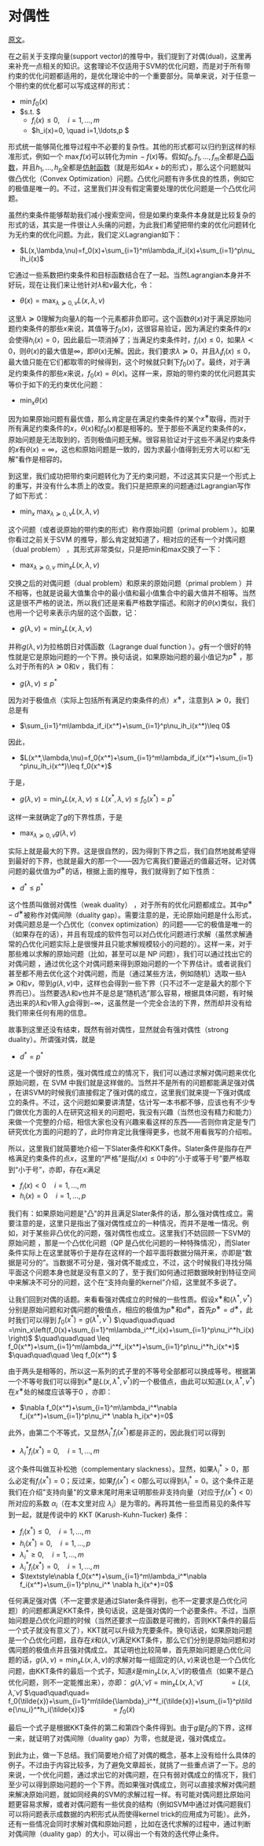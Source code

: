 # 对偶性
[原文](http://blog.pluskid.org/?p=702)。

在之前关于支撑向量(support vector)的推导中，我们提到了对偶(dual)，这里再来补充一点相关的知识。这套理论不仅适用于SVM的优化问题，而是对于所有带约束的优化问题都适用的，是优化理论中的一个重要部分。简单来说，对于任意一个带约束的优化都可以写成这样的形式：
- $\min f_0(x)$
- $s.t. $
  - $f_i(x)\leq 0, \quad i=1,\ldots,m$
  - $h_i(x)=0, \quad i=1,\ldots,p $

形式统一能够简化推导过程中不必要的复杂性。其他的形式都可以归约到这样的标准形式，例如一个 $\max f(x)$可以转化为$\min −f(x)$等。假如$f_0,f_1,\ldots,f_m$全都是[凸函数](https://en.wikipedia.org/wiki/Convex_function)，并且$h_1,\ldots,h_p$全都是[仿射函数](https://en.wikipedia.org/wiki/Affine_transformation)（就是形如$Ax+b$的形式），那么这个问题就叫做凸优化（Convex Optimization）问题。凸优化问题有许多优良的性质，例如它的极值是唯一的。不过，这里我们并没有假定需要处理的优化问题是一个凸优化问题。

虽然约束条件能够帮助我们减小搜索空间，但是如果约束条件本身就是比较复杂的形式的话，其实是一件很让人头痛的问题，为此我们希望把带约束的优化问题转化为无约束的优化问题。为此，我们定义Lagrangian如下：
- $L(x,\lambda,\nu)=f_0(x)+\sum_{i=1}^m\lambda_if_i(x)+\sum_{i=1}^p\nu_ih_i(x)$

它通过一些系数把约束条件和目标函数结合在了一起。当然Lagrangian本身并不好玩，现在让我们来让他针对$\lambda$和$\nu$最大化，令：
- $\theta(x)=\max_{\lambda\succeq 0, \nu}L(x,\lambda,\nu)$

这里$\lambda\succeq 0$理解为向量$\lambda$的每一个元素都非负即可。这个函数$\theta(x)$对于满足原始问题约束条件的那些$x$来说，其值等于$f_0(x)$，这很容易验证，因为满足约束条件的$x$会使得$h_i(x)=0$，因此最后一项消掉了；当满足约束条件时，$f_i(x)\leq0$，如果$\lambda\prec 0$，则$\theta(x)$的最大值是$\infty$，即$\theta(x)$无解。因此，我们要求$\lambda\succeq 0$，并且$\lambda_if_i(x)\leq 0$，最大值只能在它们都取零的时候得到，这个时候就只剩下$f_0(x)$了。最终，对于满足约束条件的那些$x$来说，$f_0(x)=\theta(x)$。这样一来，原始的带约束的优化问题其实等价于如下的无约束优化问题：
- $\min_x \theta(x)$

因为如果原始问题有最优值，那么肯定是在满足约束条件的某个$x^∗$取得，而对于所有满足约束条件的$x$，$\theta(x)$和$f_0(x)$都是相等的。至于那些不满足约束条件的$x$，原始问题是无法取到的，否则极值问题无解。很容易验证对于这些不满足约束条件的$x$有$\theta(x)=\infty$，这也和原始问题是一致的，因为求最小值得到无穷大可以和“无解”看作是相容的。

到这里，我们成功把带约束问题转化为了无约束问题，不过这其实只是一个形式上的重写，并没有什么本质上的改变。我们只是把原来的问题通过Lagrangian写作了如下形式：
- $\min_x\ \max_{\lambda\succeq 0, \nu} L(x, \lambda, \nu)$


这个问题（或者说原始的带约束的形式）称作原始问题（primal problem ）。如果你看过之前关于SVM 的推导，那么肯定就知道了，相对应的还有一个对偶问题（dual problem） ，其形式非常类似，只是把min和max交换了一下：
- $\max_{\lambda\succeq 0, \nu}\ \min_x L(x, \lambda, \nu)$

交换之后的对偶问题（dual problem）和原来的原始问题（primal problem ）并不相等，也就是说最大值集合中的最小值和最小值集合中的最大值并不相等。当然这是很不严格的说法，所以我们还是来看严格数学描述。和刚才的$\theta(x)$类似，我们也用一个记号来表示内层的这个函数，记：
- $g(\lambda,\nu) = \min_x L(x, \lambda, \nu)$

并称$g(\lambda,\nu)$为拉格朗日对偶函数（Lagrange dual function ）。$g$有一个很好的特性就是它是原始问题的一个下界。换句话说，如果原始问题的最小值记为$p^∗$ ，那么对于所有的$\lambda \succeq 0$和$\nu$ ，我们有：
- $g(\lambda,\nu)\leq p^*$

因为对于极值点（实际上包括所有满足约束条件的点）$x^∗$，注意到$\lambda \succeq 0$，我们总是有
- $\sum_{i=1}^m\lambda_if_i(x^*)+\sum_{i=1}^p\nu_ih_i(x^*)\leq 0$

因此，
- $L(x^*,\lambda,\nu)=f_0(x^*)+\sum_{i=1}^m\lambda_if_i(x^*)+\sum_{i=1}^p\nu_ih_i(x^*)\leq f_0(x^*)$

于是，
- $g(\lambda,\nu)=\min_x L(x,\lambda,\nu)\leq L(x^*,\lambda,\nu)\leq f_0(x^*)=p^*$

这样一来就确定了$g$的下界性质，于是
- $\max_{\lambda\succeq 0,\nu}g(\lambda,\nu)$

实际上就是最大的下界。这是很自然的，因为得到下界之后，我们自然地就希望得到最好的下界，也就是最大的那一个——因为它离我们要逼近的值最近呀。记对偶问题的最优值为$d^∗$的话，根据上面的推导，我们就得到了如下性质：
- $d^*\leq p^*$

这个性质叫做弱对偶性（weak duality） ，对于所有的优化问题都成立。其中$p^∗−d^∗$被称作对偶间隙（duality gap）。需要注意的是，无论原始问题是什么形式，对偶问题总是一个凸优化（convex optimization）的问题——它的极值是唯一的（如果存在的话），并且有现成的软件包可以对凸优化问题进行求解（虽然求解通常的凸优化问题实际上是很慢并且只能求解规模较小的问题的）。这样一来，对于那些难以求解的原始问题（比如，甚至可以是 NP 问题），我们可以通过找出它的对偶问题 ，通过优化这个对偶问题来得到原始问题的一个下界估计。或者说我们甚至都不用去优化这个对偶问题，而是（通过某些方法，例如随机）选取一些$\lambda \succeq 0$和$\nu$，带到$g(\lambda, \nu)$中，这样也会得到一些下界（只不过不一定是最大的那个下界而已）。当然要选$\lambda$和$\nu$也并不是总是“随机选”那么容易，根据具体问题，有时候选出来的$\lambda$和$\nu$带入$g$会得到$-\infty$，这虽然是一个完全合法的下界，然而却并没有给我们带来任何有用的信息。

故事到这里还没有结束，既然有弱对偶性，显然就会有强对偶性（strong duality）。所谓强对偶，就是
- $d^*=p^*$

这是一个很好的性质，强对偶性成立的情况下，我们可以通过求解对偶问题来优化原始问题，在 SVM 中我们就是这样做的。当然并不是所有的问题都能满足强对偶 ，在讲SVM的时候我们直接假定了强对偶的成立，这里我们就来提一下强对偶成立的条件。不过，这个问题如果要讲清楚，估计写一本书都不够，应该也有不少专门做优化方面的人在研究这相关的问题吧，我没有兴趣（当然也没有精力和能力）来做一个完整的介绍，相信大家也没有兴趣来看这样的东西——否则你肯定是专门研究优化方面的问题的了，此时你肯定比我懂得更多，也就不用看我写的介绍啦。

所以，这里我们就简要地介绍一下Slater条件和KKT条件。Slater条件是指存在严格满足约束条件的点$x$，这里的“严格”是指$f_i(x)≤0$中的“小于或等于号”要严格取到“小于号”，亦即，存在$x$满足
- $f_i(x)<0 \quad i=1,\ldots,m$
- $h_i(x)=0 \quad i=1,\ldots,p$


我们有：如果原始问题是"凸"的并且满足Slater条件的话，那么强对偶性成立。需要注意的是，这里只是指出了强对偶性成立的一种情况，而并不是唯一情况。例如，对于某些非凸优化的问题，强对偶性也成立。这里我们不妨回顾一下SVM的原始问题 ，那是一个凸优化问题（QP 是凸优化问题的一种特殊情况），而Slater条件实际上在这里就等价于是存在这样的一个超平面将数据分隔开来，亦即是“数据是可分的”。当数据不可分是，强对偶不能成立，不过，这个时候我们寻找分隔平面这个问题本身也就是没有意义的了，至于我们如何通过把数据映射到特征空间中来解决不可分的问题，这个在“支持向量的kernel”介绍，这里就不多说了。

让我们回到对偶的话题。来看看强对偶成立的时候的一些性质。假设$x^∗$和$(\lambda^*,\nu^*)$分别是原始问题和对偶问题的极值点，相应的极值为$p^∗$和$d^∗$，首先$p^∗=d^∗$，此时我们可以得到
$f_0(x^*)=g(\lambda^*,\nu^*)$
$\quad\quad\quad =\min_x\left(f_0(x)+\sum_{i=1}^m\lambda_i^*f_i(x)+\sum_{i=1}^p\nu_i^*h_i(x)\right)$
$\quad\quad\quad \leq f_0(x^*)+\sum_{i=1}^m\lambda_i^*f_i(x^*)+\sum_{i=1}^p\nu_i^*h_i(x^*)​$
$\quad\quad\quad \leq f_0(x^*) $

由于两头是相等的，所以这一系列的式子里的不等号全部都可以换成等号。根据第一个不等号我们可以得到$x^∗$是$L(x,\lambda^*,\nu^*)$的一个极值点，由此可以知道$L(x,\lambda^*,\nu^*)$在$x^∗$处的梯度应该等于0 ，亦即：
- $\nabla f_0(x^*)+\sum_{i=1}^m\lambda_i^*\nabla f_i(x^*)+\sum_{i=1}^p\nu_i^* \nabla h_i(x^*)=0$

此外，由第二个不等式，又显然$\lambda_i^*f_i(x^*)$都是非正的，因此我们可以得到
- $\lambda_i^*f_i(x^*)=0,\quad i=1,\ldots,m$

这个条件叫做互补松弛（complementary slackness）。显然，如果$\lambda_i^*>0$，那么必定有$f_i(x^*)=0$；反过来，如果$f_i(x^*)<0$那么可以得到$\lambda_i^*=0$。这个条件正是我们在介绍"支持向量"的文章末尾时用来证明那些非支持向量（对应于$f_i(x^*)<0$）所对应的系数 $\alpha_i$（在本文里对应 $\lambda_i$）是为零的。再将其他一些显而易见的条件写到一起，就是传说中的 KKT (Karush-Kuhn-Tucker) 条件：
- $f_i(x^*)\leq 0,\quad i=1,\ldots,m$
- $h_i(x^*)=0,\quad i=1,\ldots,p$
- $\lambda_i^*\geq 0,\quad i=1,\ldots,m$
- $\lambda_i^*f_i(x^*)=0,\quad i=1,\ldots,m$
- $\textstyle\nabla f_0(x^*)+\sum_{i=1}^m\lambda_i^*\nabla f_i(x^*)+\sum_{i=1}^p\nu_i^* \nabla h_i(x^*)=0$

任何满足强对偶（不一定要求是通过Slater条件得到，也不一定要求是凸优化问题）的问题都满足KKT条件，换句话说，这是强对偶的一个必要条件。不过，当原始问题是凸优化问题的时候（当然还要求一应函数是可微的，否则KKT条件的最后一个式子就没有意义了），KKT就可以升级为充要条件。换句话说，如果原始问题是一个凸优化问题，且存在$\tilde{x}$和$(\tilde{\lambda},\tilde{\nu})$满足KKT条件，那么它们分别是原始问题和对偶问题的极值点并且强对偶成立。 其证明也比较简单，首先原始问题是凸优化问题的话，$g(\lambda,\nu)=\min_x L(x,\lambda,\nu)$的求解对每一组固定的$(\lambda,\nu)$来说也是一个凸优化问题，由KKT条件的最后一个式子，知道$\tilde{x}$是$\min_x L(x,\tilde{\lambda},\tilde{\nu})$的极值点（如果不是凸优化问题，则不一定能推出来），亦即：
$g(\tilde{\lambda},\tilde{\nu}) = \min_x L(x,\tilde{\lambda},\tilde{\nu})$
$\quad\quad\quad= L(\tilde{x},\tilde{\lambda},\tilde{\nu})$
$\quad\quad\quad= f_0(\tilde{x})+\sum_{i=1}^m\tilde{\lambda}_i^*f_i(\tilde{x})+\sum_{i=1}^p\tilde{\nu_i}^*h_i(\tilde{x})$
$\quad\quad\quad= f_0(\tilde{x})$

最后一个式子是根据KKT条件的第二和第四个条件得到。由于$g$是$f_0$的下界，这样一来，就证明了对偶间隙（duality gap）为零，也就是说，强对偶成立。 

到此为止，做一下总结。我们简要地介绍了对偶的概念，基本上没有给什么具体的例子。不过由于内容比较多，为了避免文章超长，就挑了一些重点讲了一下。总的来说，一个优化问题，通过求出它的对偶问题，在只有弱对偶成立的情况下，我们至少可以得到原始问题的一个下界。而如果强对偶成立，则可以直接求解对偶问题来解决原始问题，就如同经典的SVM的求解过程一样。有可能对偶问题比原始问题更容易求解，或者对偶问题有一些优良的结构（例如SVM中通过对偶问题我们可以将问题表示成数据的内积形式从而使得kernel trick的应用成为可能）。此外，还有一些情况会同时求解对偶和原始问题 ，比如在迭代求解的过程中，通过判断对偶间隙（duality gap）的大小，可以得出一个有效的迭代停止条件。